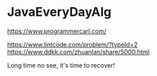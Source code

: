 # JavaEveryDayAlg
https://www.programmercarl.com/

https://www.lintcode.com/problem/?typeId=2
https://www.ddkk.com/zhuanlan/share/5000.html

Long time no see, it's time to recover!


